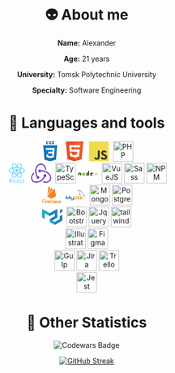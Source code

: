 # <div align="center"> :alien: About me </div>

<div align="center">
  
  **Name:** Alexander

  **Age:** 21 years

  **University:** Tomsk Polytechnic University

  **Specialty:** Software Engineering
</div>

# <div align="center"> :mechanical_arm: Languages and tools </div>

<div align="center">
  <img src="https://github.com/devicons/devicon/blob/master/icons/css3/css3-plain-wordmark.svg"  title="CSS3" alt="CSS" width="40" height="40"/>&nbsp;
  <img src="https://github.com/devicons/devicon/blob/master/icons/html5/html5-original.svg" title="HTML5" alt="HTML" width="40" height="40"/>&nbsp;
  <img src="https://github.com/devicons/devicon/blob/master/icons/javascript/javascript-original.svg" title="JavaScript" alt="JavaScript" width="40" height="40"/>&nbsp;
  <img src="https://cdn.jsdelivr.net/gh/devicons/devicon/icons/php/php-original.svg" title="PHP" width="40" height="40"/>
</div>


<div align="center">
    <img src="https://github.com/devicons/devicon/blob/master/icons/react/react-original-wordmark.svg" title="React" alt="React" width="40" height="40"/>&nbsp;
    <img src="https://github.com/devicons/devicon/blob/master/icons/redux/redux-original.svg" title="Redux" alt="Redux " width="40" height="40"/>&nbsp;
    <img src="https://cdn.jsdelivr.net/gh/devicons/devicon/icons/typescript/typescript-original.svg" title="TypeScritp" width="40" height="40"/>
    <img src="https://github.com/devicons/devicon/blob/master/icons/nodejs/nodejs-original-wordmark.svg" title="NodeJS" alt="NodeJS" width="40" height="40"/>&nbsp;
    <img src="https://cdn.jsdelivr.net/gh/devicons/devicon/icons/vuejs/vuejs-original.svg" title="VueJS" width="40" height="40"/>
    <img src="https://cdn.jsdelivr.net/gh/devicons/devicon/icons/sass/sass-original.svg" title="Sass" width="40" height="40"/>
  <img src="https://cdn.jsdelivr.net/gh/devicons/devicon/icons/npm/npm-original-wordmark.svg" title="NPM" width="40" height="40"/>
</div>

<div align="center">
    <img src="https://github.com/devicons/devicon/blob/master/icons/firebase/firebase-plain-wordmark.svg" title="Firebase" alt="Firebase" width="40" height="40"/>&nbsp;
  <img src="https://github.com/devicons/devicon/blob/master/icons/mysql/mysql-original-wordmark.svg" title="MySQL"  alt="MySQL" width="40" height="40"/>&nbsp;
<img src="https://cdn.jsdelivr.net/gh/devicons/devicon/icons/mongodb/mongodb-original.svg" title="MongoDB" width="40" height="40"/>
<img src="https://cdn.jsdelivr.net/gh/devicons/devicon/icons/postgresql/postgresql-original.svg" title="PostgreSql" width="40" height="40"/>
</div>



<div align="center">
     <img src="https://github.com/devicons/devicon/blob/master/icons/materialui/materialui-original.svg" title="Material UI" alt="Material UI" width="40" height="40"/>&nbsp;
    <img src="https://cdn.jsdelivr.net/gh/devicons/devicon/icons/bootstrap/bootstrap-plain-wordmark.svg"  title="Bootstrap" width="40" height="40"/>
    <img src="https://cdn.jsdelivr.net/gh/devicons/devicon/icons/jquery/jquery-original.svg" title="Jquery" width="40" height="40"/>
    <img src="https://cdn.jsdelivr.net/gh/devicons/devicon/icons/tailwindcss/tailwindcss-original-wordmark.svg" title="tailwindcss" width="40" height="40"/>
</div>


<div align="center">
  <img src="https://cdn.jsdelivr.net/gh/devicons/devicon/icons/illustrator/illustrator-plain.svg" title="Illustrator" width="40" height="40"/>
  <img src="https://cdn.jsdelivr.net/gh/devicons/devicon/icons/figma/figma-original.svg" title="Figma" width="40" height="40"/>
</div>


<div align="center">
  <img src="https://cdn.jsdelivr.net/gh/devicons/devicon/icons/gulp/gulp-plain.svg" title="Gulp" width="40" height="40"/>
  <img src="https://cdn.jsdelivr.net/gh/devicons/devicon/icons/jira/jira-original.svg" title="Jira" width="40" height="40"/>
  <img src="https://cdn.jsdelivr.net/gh/devicons/devicon/icons/trello/trello-plain.svg" title="Trello" width="40" height="40"/>
</div>

<div align="center">
<img src="https://cdn.jsdelivr.net/gh/devicons/devicon/icons/jest/jest-plain.svg" title="Jest" width="40" height="40"/>
</div>


# <div align="center"> :triangular_flag_on_post: Other Statistics </div>

<div align="center">

  ![Codewars Badge](https://www.codewars.com/users/shadowHD-bit/badges/large)

  [![GitHub Streak](http://github-readme-streak-stats.herokuapp.com?user=shadowHd-bit&theme=dark&background=000000)](https://git.io/streak-stats)

</div>
